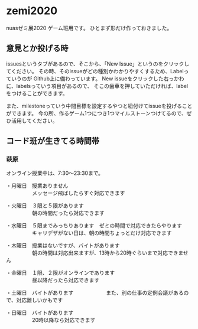 # zemi2020
nuasゼミ展2020 ゲーム班用です。
ひとまず形だけ作っておきました。

## 意見とか投げる時
issuesというタブがあるので、そこから、「New Issue」というのをクリックしてください。
その時、そのissueがどの種別かわかりやすくするため、Labelっていうのが
Github上に備わっています。
New issueをクリックした右っかわに、labelsっていう項目があるので、
そこの歯車を押していただければ、labelをつけることができます。

また、milestoneっていう中間目標を設定するやつと紐付けてissueを投げることができます。
今の所、作るゲーム1つにつき1つマイルストーンつけてるので、ぜひ活用してください。

## コード班が生きてる時間帯
### 萩原
オンライン授業中は、7:30〜23:30まで。

・月曜日　授業ありません  
　　　　　メッセージ飛ばしたらすぐ対応できます

・火曜日　３限と５限があります  
　　　　　朝の時間だったら対応できます

・水曜日　５限までみっちりあります　ゼミの時間で対応できたらやります  
　　　　　キャリデザがない日は、朝の時間ちょっとだけ対応できます

・木曜日　授業はないですが、バイトがあります  
　　　　　朝の時間は対応出来ますが、13時から20時ぐらいまで対応できません

・金曜日　１限、２限がオンラインであります  
　　　　　昼以降だったら対応できます

・土曜日　バイトがあります　 
　　　　　また、別の仕事の定例会議があるので、対応難しいかもです

・日曜日　バイトがあります  
　　　　　20時以降なら対応できます
